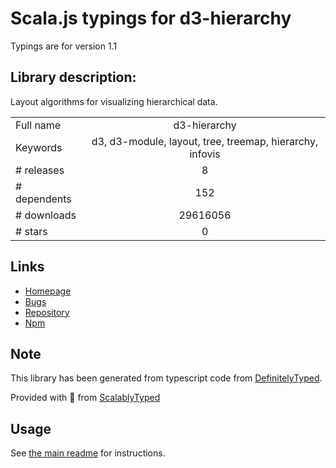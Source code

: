 
# Scala.js typings for d3-hierarchy

Typings are for version 1.1

## Library description:
Layout algorithms for visualizing hierarchical data.

|                    |                 |
| ------------------ | :-------------: |
| Full name          | d3-hierarchy |
| Keywords           | d3, d3-module, layout, tree, treemap, hierarchy, infovis |
| # releases         | 8 |
| # dependents       | 152 |
| # downloads        | 29616056 |
| # stars            | 0 |

## Links
- [Homepage](https://d3js.org/d3-hierarchy/)
- [Bugs](https://github.com/d3/d3-hierarchy/issues)
- [Repository](https://github.com/d3/d3-hierarchy)
- [Npm](https://www.npmjs.com/package/d3-hierarchy)
    


## Note
This library has been generated from typescript code from [DefinitelyTyped](https://definitelytyped.org).

Provided with :purple_heart: from [ScalablyTyped](https://github.com/oyvindberg/ScalablyTyped)

## Usage
See [the main readme](../../readme.md) for instructions.


